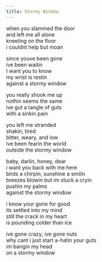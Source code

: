 ```yaml
---
title: Stormy Window
---
```


when you slammed the door  
and left me all alone  
kneeling on the floor  
i couldnt help but moan  

since youve been gone  
ive been waitin  
I want you to know  
my wrist is restin  
against a stormy window  

you really shook me up  
nothin seems the same  
ive gut a tangle of guts  
with a sinkin pain  

you left me stranded  
shakin, tired  
bitter, weary, and low  
ive been fearin the world  
outside the stormy window  

baby, darlin, honey, dear  
i want you back with me here  
birds a chirpin, sunshine a smilin  
breezes blowin but im stuck a cryin  
pushin my palms  
against the stormy window  

i know your gone for good  
its settled into my mind  
still the crack in my heart  
is pounding colder than ice  

ive gone crazy, ive gone nuts  
why cant i just start a-hatin your guts  
im bangin my head  
on a stormy window  
